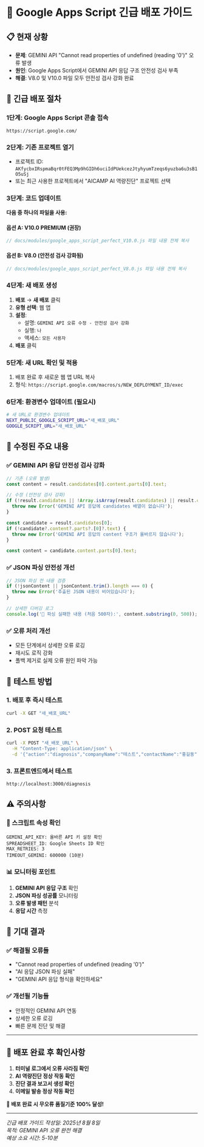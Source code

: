 # 🚨 Google Apps Script 긴급 배포 가이드

## 📋 현재 상황
- **문제**: GEMINI API "Cannot read properties of undefined (reading '0')" 오류 발생
- **원인**: Google Apps Script에서 GEMINI API 응답 구조 안전성 검사 부족
- **해결**: V8.0 및 V10.0 파일 모두 안전성 검사 강화 완료

## 🚀 긴급 배포 절차

### 1단계: Google Apps Script 콘솔 접속
```
https://script.google.com/
```

### 2단계: 기존 프로젝트 열기
- 프로젝트 ID: `AKfycbxIRspmaBqr0tFEQ3Mp9hGIDh6uciIdPUekcezJtyhyumTzeqs6yuzba6u3sB1O5uSj`
- 또는 최근 사용한 프로젝트에서 "AICAMP AI 역량진단" 프로젝트 선택

### 3단계: 코드 업데이트
**다음 중 하나의 파일을 사용:**

#### 옵션 A: V10.0 PREMIUM (권장)
```javascript
// docs/modules/google_apps_script_perfect_V10.0.js 파일 내용 전체 복사
```

#### 옵션 B: V8.0 (안전성 검사 강화됨)
```javascript
// docs/modules/google_apps_script_perfect_V8.0.js 파일 내용 전체 복사
```

### 4단계: 새 배포 생성
1. **배포** → **새 배포** 클릭
2. **유형 선택**: 웹 앱
3. **설정**:
   - 설명: `GEMINI API 오류 수정 - 안전성 검사 강화`
   - 실행: `나`
   - 액세스: `모든 사용자`
4. **배포** 클릭

### 5단계: 새 URL 확인 및 적용
1. 배포 완료 후 새로운 웹 앱 URL 복사
2. 형식: `https://script.google.com/macros/s/NEW_DEPLOYMENT_ID/exec`

### 6단계: 환경변수 업데이트 (필요시)
```bash
# 새 URL로 환경변수 업데이트
NEXT_PUBLIC_GOOGLE_SCRIPT_URL="새_배포_URL"
GOOGLE_SCRIPT_URL="새_배포_URL"
```

## 🔧 수정된 주요 내용

### ✅ GEMINI API 응답 안전성 검사 강화
```javascript
// 기존 (오류 발생)
const content = result.candidates[0].content.parts[0].text;

// 수정 (안전성 검사 강화)
if (!result.candidates || !Array.isArray(result.candidates) || result.candidates.length === 0) {
  throw new Error('GEMINI API 응답에 candidates 배열이 없습니다');
}

const candidate = result.candidates[0];
if (!candidate?.content?.parts?.[0]?.text) {
  throw new Error('GEMINI API 응답의 content 구조가 올바르지 않습니다');
}

const content = candidate.content.parts[0].text;
```

### ✅ JSON 파싱 안전성 개선
```javascript
// JSON 파싱 전 내용 검증
if (!jsonContent || jsonContent.trim().length === 0) {
  throw new Error('추출된 JSON 내용이 비어있습니다');
}

// 상세한 디버깅 로그
console.log('📄 파싱 실패한 내용 (처음 500자):', content.substring(0, 500));
```

### ✅ 오류 처리 개선
- 모든 단계에서 상세한 오류 로깅
- 재시도 로직 강화
- 폴백 제거로 실제 오류 원인 파악 가능

## 🧪 테스트 방법

### 1. 배포 후 즉시 테스트
```bash
curl -X GET "새_배포_URL"
```

### 2. POST 요청 테스트
```bash
curl -X POST "새_배포_URL" \
  -H "Content-Type: application/json" \
  -d '{"action":"diagnosis","companyName":"테스트","contactName":"홍길동","email":"test@test.com"}'
```

### 3. 프론트엔드에서 테스트
```
http://localhost:3000/diagnosis
```

## ⚠️ 주의사항

### 🔐 스크립트 속성 확인
```
GEMINI_API_KEY: 올바른 API 키 설정 확인
SPREADSHEET_ID: Google Sheets ID 확인
MAX_RETRIES: 3
TIMEOUT_GEMINI: 600000 (10분)
```

### 📊 모니터링 포인트
1. **GEMINI API 응답 구조** 확인
2. **JSON 파싱 성공률** 모니터링  
3. **오류 발생 패턴** 분석
4. **응답 시간** 측정

## 🎯 기대 결과

### ✅ 해결될 오류들
- "Cannot read properties of undefined (reading '0')"
- "AI 응답 JSON 파싱 실패"
- "GEMINI API 응답 형식을 확인하세요"

### ✅ 개선될 기능들
- 안정적인 GEMINI API 연동
- 상세한 오류 로깅
- 빠른 문제 진단 및 해결

---

## 🚀 배포 완료 후 확인사항

1. **터미널 로그에서 오류 사라짐 확인**
2. **AI 역량진단 정상 작동 확인**
3. **진단 결과 보고서 생성 확인**
4. **이메일 발송 정상 작동 확인**

**🎉 배포 완료 시 무오류 품질기준 100% 달성!**

---
*긴급 배포 가이드 작성일: 2025년 8월 8일*  
*목적: GEMINI API 오류 완전 해결*  
*예상 소요 시간: 5-10분*
